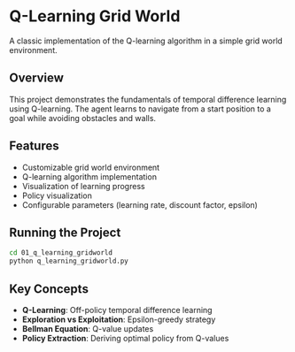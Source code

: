 # Q-Learning Grid World

A classic implementation of the Q-learning algorithm in a simple grid world environment.

## Overview

This project demonstrates the fundamentals of temporal difference learning using Q-learning. The agent learns to navigate from a start position to a goal while avoiding obstacles and walls.

## Features

- Customizable grid world environment
- Q-learning algorithm implementation
- Visualization of learning progress
- Policy visualization
- Configurable parameters (learning rate, discount factor, epsilon)

## Running the Project

```bash
cd 01_q_learning_gridworld
python q_learning_gridworld.py
```

## Key Concepts

- **Q-Learning**: Off-policy temporal difference learning
- **Exploration vs Exploitation**: Epsilon-greedy strategy
- **Bellman Equation**: Q-value updates
- **Policy Extraction**: Deriving optimal policy from Q-values